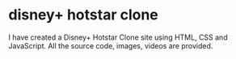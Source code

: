 # disney+ hotstar clone
I have created a Disney+ Hotstar Clone site using HTML, CSS and JavaScript.  All the source code, images, videos are provided. 
